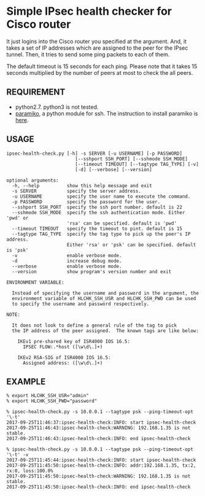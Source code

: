 Simple IPsec health checker for Cisco router
============================================

It just logins into the Cisco router you specified at the argument.
And, it takes a set of IP addresses which are assigned to the peer
for the IPsec tunnel.
Then, it tries to send some ping packets to each of them.

The default timeout is 15 seconds for each ping.
Please note that it takes 15 seconds multiplied
by the number of peers at most to check the all peers.

## REQUIREMENT

- python2.7.  python3 is not tested.
- [paramiko](http://www.paramiko.org/), a python module for ssh.  The instruction to install paramiko is [here](http://www.paramiko.org/installing.html).

## USAGE

    ipsec-health-check.py [-h] -s SERVER [-u USERNAME] [-p PASSWORD]
                             [--sshport SSH_PORT] [--sshmode SSH_MODE]
                             [--timeout TIMEOUT] [--tagtype TAG_TYPE] [-v]
                             [-d] [--verbose] [--version]

    optional arguments:
      -h, --help          show this help message and exit
      -s SERVER           specify the server address.
      -u USERNAME         specify the user name to execute the command.
      -p PASSWORD         specify the password for the user.
      --sshport SSH_PORT  specify the ssh port number. default is 22
      --sshmode SSH_MODE  specify the ssh authentication mode. Either 'pwd' or
                          'rsa' can be specified. default is 'pwd'
      --timeout TIMEOUT   specify the timeout to pint. default is 15
      --tagtype TAG_TYPE  specify the tag type to pick up the peer's IP address.
                          Either 'rsa' or 'psk' can be specified. default is 'psk'
      -v                  enable verbose mode.
      -d                  increase debug mode.
      --verbose           enable verbose mode.
      --version           show program's version number and exit
    
    ENVIRONMENT VARIABLE:
    
      Instead of specifying the username and password in the argument, the
      environment variable of HLCHK_SSH_USR and HLCHK_SSH_PWD can be used
      to specify the username and password respectively.
    
    NOTE:
    
      It does not look to define a general rule of the tag to pick
      the IP address of the peer assigned.  The known tags are like below:
    
        IKEv1 pre-shared key of ISR4000 IOS 16.5:
          IPSEC FLOW:.*host ([\w\d\.]+)
    
        IKEv2 RSA-SIG of ISR4000 IOS 16.5:
          Assigned address: ([\w\d\.]+)

## EXAMPLE

    % export HLCHK_SSH_USR="admin"
    % export HLCHK_SSH_PWD="password"

    % ipsec-health-check.py -s 10.0.0.1 --tagtype psk --ping-timeout-opt '\-t' 
    2017-09-25T11:46:37:ipsec-health-check:INFO: start ipsec-health-check
    2017-09-25T11:46:43:ipsec-health-check:WARNING: 192.168.1.35 is not stable.
    2017-09-25T11:46:43:ipsec-health-check:INFO: end ipsec-health-check

    % ipsec-health-check.py -s 10.0.0.1 --tagtype psk --ping-timeout-opt '\-t' -v 
    2017-09-25T11:45:44:ipsec-health-check:INFO: start ipsec-health-check
    2017-09-25T11:45:50:ipsec-health-check:INFO: addr:192.168.1.35, tx:2, rx:0, loss:100.0%
    2017-09-25T11:45:50:ipsec-health-check:WARNING: 192.168.1.35 is not stable.
    2017-09-25T11:45:50:ipsec-health-check:INFO: end ipsec-health-check


